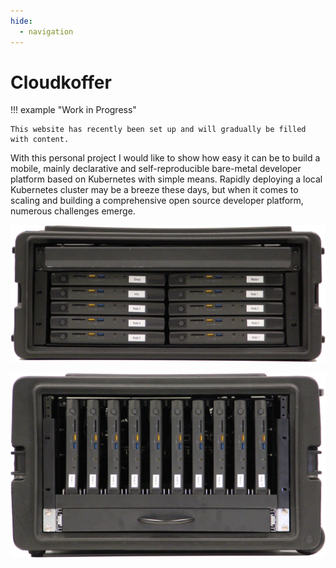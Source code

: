 ```yaml
---
hide:
  - navigation
---
```


# Cloudkoffer

!!! example "Work in Progress"

    This website has recently been set up and will gradually be filled with content.

With this personal project I would like to show how easy it can be to build a mobile, mainly declarative and self-reproducible bare-metal developer platform based on Kubernetes with simple means. Rapidly deploying a local Kubernetes cluster may be a breeze these days, but when it comes to scaling and building a comprehensive open source developer platform, numerous challenges emerge.

<div class="grid" markdown>

![Cloudkoffer v2 - 1](construction/img/cloudkoffer-v2-1.jpg "Cloudkoffer v2 - 1")

![Cloudkoffer v3 - 1](construction/img/cloudkoffer-v3-1.jpg "Cloudkoffer v3 - 1")

</div>

<!--
## Building a Cluster

- Boot Talos in maintenence mode.
    - **Keyboard F12**
        - Ensure the nodes are shutdown.
        - Connect a keyboard to a node and press its power button.
        - Press F12 (repeatedly) during the boot process to trigger the network boot.
    - **Local Medium**
        - Prepare bootable USB flash drive or SD card (e.g. [balenaEtcher](https://www.balena.io/etcher)) using `talos-amd64.ios` from Talos GitHub [release page](https://github.com/siderolabs/talos/releases).
        - Ensure the nodes are shutdown.
        - Connect the local medium to a node and press its power button.
        - Select `Reset Talos installation` if Talos was previously installed, otherwise `Talos ISO`.

- Apply `Infrastructure as Code (IaC)`
- Apply `Configuration as Code (CaC)`
-->
